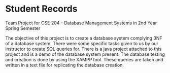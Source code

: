 # Student Records
Team Project for CSE 204 - Database Management Systems in 2nd Year Spring Semester

The objective of this project is to create a database system complying 3NF of a database system. There were some specific tasks given to us by our instructor to create SQL queries for. There is a java project attached to this project and is a demo of the database system present. The database testing and creation is done by using the XAMPP tool. These queries are taken and written in a text file for replicating the database creation. 
